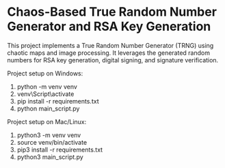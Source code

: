 # Chaos-Based True Random Number Generator and RSA Key Generation

This project implements a True Random Number Generator (TRNG) using chaotic maps and image processing. 
It leverages the generated random numbers for RSA key generation, digital signing, and signature verification.

Project setup on Windows:
  1. python -m venv venv
  2. venv\Script\activate
  3. pip install -r requirements.txt
  4. python main_script.py

Project setup on Mac/Linux:
  1. python3 -m venv venv
  2. source venv/bin/activate
  3. pip3 install -r requirements.txt
  4. python3 main_script.py
